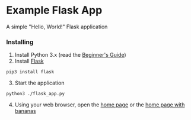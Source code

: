 # Example Flask App

A simple "Hello, World!" Flask application

### Installing

1. Install Python 3.x (read the [Beginner's Guide](https://wiki.python.org/moin/BeginnersGuide))
2. Install [Flask](http://flask.pocoo.org/)

```
pip3 install flask
```

3. Start the application

```
python3 ./flask_app.py
```

4. Using your web browser, open the [home page](http://127.0.0.1:5000/) or the [home page with bananas](http://127.0.0.1:5000/bananas/)
